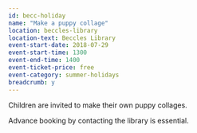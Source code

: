 ```yaml
---
id: becc-holiday
name: "Make a puppy collage"
location: beccles-library
location-text: Beccles Library
event-start-date: 2018-07-29
event-start-time: 1300
event-end-time: 1400
event-ticket-price: free
event-category: summer-holidays
breadcrumb: y
---
```


Children are invited to make their own puppy collages.

Advance booking by contacting the library is essential.
